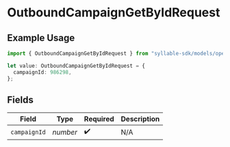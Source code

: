 # OutboundCampaignGetByIdRequest

## Example Usage

```typescript
import { OutboundCampaignGetByIdRequest } from "syllable-sdk/models/operations";

let value: OutboundCampaignGetByIdRequest = {
  campaignId: 986298,
};
```

## Fields

| Field              | Type               | Required           | Description        |
| ------------------ | ------------------ | ------------------ | ------------------ |
| `campaignId`       | *number*           | :heavy_check_mark: | N/A                |